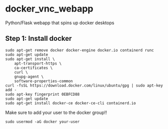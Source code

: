 # docker_vnc_webapp
Python/Flask webapp that spins up docker desktops


## Step 1: Install docker
```
sudo apt-get remove docker docker-engine docker.io containerd runc
sudo apt-get update
sudo apt-get install \
    apt-transport-https \
    ca-certificates \
    curl \
    gnupg-agent \
    software-properties-common
curl -fsSL https://download.docker.com/linux/ubuntu/gpg | sudo apt-key add -
sudo apt-key fingerprint 0EBFCD88
sudo apt-get update
sudo apt-get install docker-ce docker-ce-cli containerd.io
```
Make sure to add your user to the docker group!!
```
sudo usermod -aG docker your-user
```
